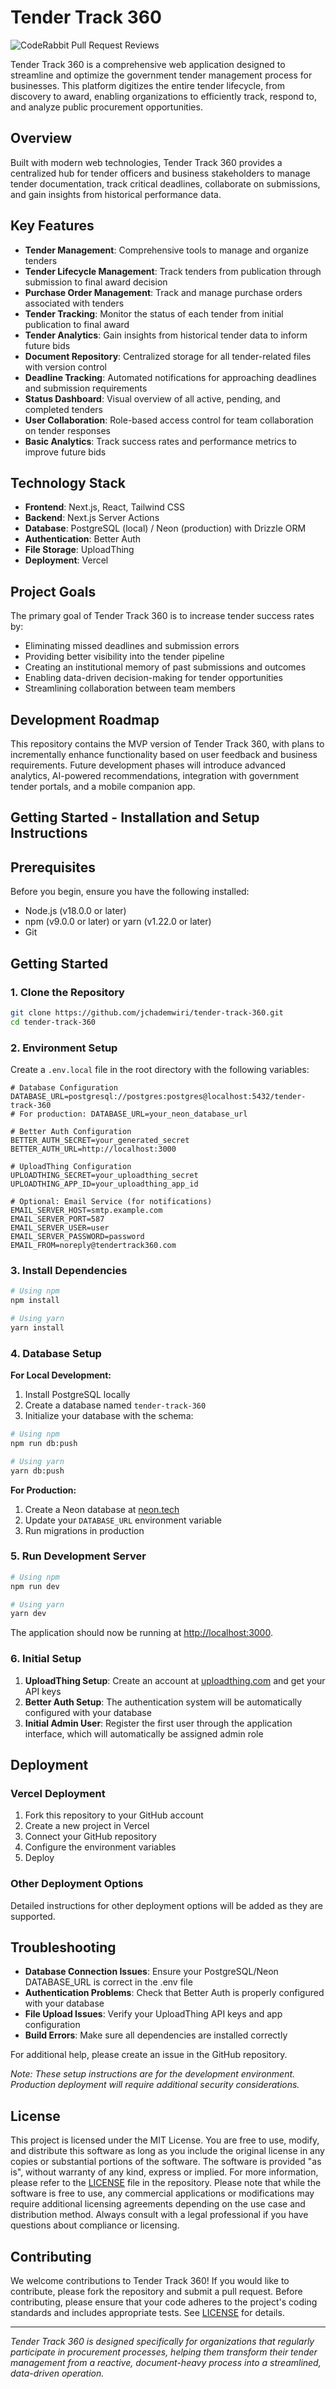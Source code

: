 # Tender Track 360
![CodeRabbit Pull Request Reviews](https://img.shields.io/coderabbit/prs/github/jchademwiri/tender-track-360?utm_source=oss&utm_medium=github&utm_campaign=jchademwiri%2Ftender-track-360&labelColor=171717&color=FF570A&link=https%3A%2F%2Fcoderabbit.ai&label=CodeRabbit+Reviews)

Tender Track 360 is a comprehensive web application designed to streamline and optimize the government tender management process for businesses. This platform digitizes the entire tender lifecycle, from discovery to award, enabling organizations to efficiently track, respond to, and analyze public procurement opportunities.

## Overview

Built with modern web technologies, Tender Track 360 provides a centralized hub for tender officers and business stakeholders to manage tender documentation, track critical deadlines, collaborate on submissions, and gain insights from historical performance data.

## Key Features

- **Tender Management**: Comprehensive tools to manage and organize tenders
- **Tender Lifecycle Management**: Track tenders from publication through submission to final award decision
- **Purchase Order Management**: Track and manage purchase orders associated with tenders
- **Tender Tracking**: Monitor the status of each tender from initial publication to final award
- **Tender Analytics**: Gain insights from historical tender data to inform future bids
- **Document Repository**: Centralized storage for all tender-related files with version control
- **Deadline Tracking**: Automated notifications for approaching deadlines and submission requirements
- **Status Dashboard**: Visual overview of all active, pending, and completed tenders
- **User Collaboration**: Role-based access control for team collaboration on tender responses
- **Basic Analytics**: Track success rates and performance metrics to improve future bids

## Technology Stack

- **Frontend**: Next.js, React, Tailwind CSS
- **Backend**: Next.js Server Actions
- **Database**: PostgreSQL (local) / Neon (production) with Drizzle ORM
- **Authentication**: Better Auth
- **File Storage**: UploadThing
- **Deployment**: Vercel

## Project Goals

The primary goal of Tender Track 360 is to increase tender success rates by:

- Eliminating missed deadlines and submission errors
- Providing better visibility into the tender pipeline
- Creating an institutional memory of past submissions and outcomes
- Enabling data-driven decision-making for tender opportunities
- Streamlining collaboration between team members

## Development Roadmap

This repository contains the MVP version of Tender Track 360, with plans to incrementally enhance functionality based on user feedback and business requirements. Future development phases will introduce advanced analytics, AI-powered recommendations, integration with government tender portals, and a mobile companion app.

## Getting Started - Installation and Setup Instructions

## Prerequisites

Before you begin, ensure you have the following installed:

- Node.js (v18.0.0 or later)
- npm (v9.0.0 or later) or yarn (v1.22.0 or later)
- Git

## Getting Started

### 1. Clone the Repository

```bash
git clone https://github.com/jchademwiri/tender-track-360.git
cd tender-track-360
```

### 2. Environment Setup

Create a `.env.local` file in the root directory with the following variables:

```
# Database Configuration
DATABASE_URL=postgresql://postgres:postgres@localhost:5432/tender-track-360
# For production: DATABASE_URL=your_neon_database_url

# Better Auth Configuration
BETTER_AUTH_SECRET=your_generated_secret
BETTER_AUTH_URL=http://localhost:3000

# UploadThing Configuration
UPLOADTHING_SECRET=your_uploadthing_secret
UPLOADTHING_APP_ID=your_uploadthing_app_id

# Optional: Email Service (for notifications)
EMAIL_SERVER_HOST=smtp.example.com
EMAIL_SERVER_PORT=587
EMAIL_SERVER_USER=user
EMAIL_SERVER_PASSWORD=password
EMAIL_FROM=noreply@tendertrack360.com
```

### 3. Install Dependencies

```bash
# Using npm
npm install

# Using yarn
yarn install
```

### 4. Database Setup

**For Local Development:**

1. Install PostgreSQL locally
2. Create a database named `tender-track-360`
3. Initialize your database with the schema:

```bash
# Using npm
npm run db:push

# Using yarn
yarn db:push
```

**For Production:**

1. Create a Neon database at [neon.tech](https://neon.tech)
2. Update your `DATABASE_URL` environment variable
3. Run migrations in production

### 5. Run Development Server

```bash
# Using npm
npm run dev

# Using yarn
yarn dev
```

The application should now be running at [http://localhost:3000](http://localhost:3000).

### 6. Initial Setup

1. **UploadThing Setup**: Create an account at [uploadthing.com](https://uploadthing.com) and get your API keys
2. **Better Auth Setup**: The authentication system will be automatically configured with your database
3. **Initial Admin User**: Register the first user through the application interface, which will automatically be assigned admin role

## Deployment

### Vercel Deployment

1. Fork this repository to your GitHub account
2. Create a new project in Vercel
3. Connect your GitHub repository
4. Configure the environment variables
5. Deploy

### Other Deployment Options

Detailed instructions for other deployment options will be added as they are supported.

## Troubleshooting

- **Database Connection Issues**: Ensure your PostgreSQL/Neon DATABASE_URL is correct in the .env file
- **Authentication Problems**: Check that Better Auth is properly configured with your database
- **File Upload Issues**: Verify your UploadThing API keys and app configuration
- **Build Errors**: Make sure all dependencies are installed correctly

For additional help, please create an issue in the GitHub repository.

_Note: These setup instructions are for the development environment. Production deployment will require additional security considerations._

## License

This project is licensed under the MIT License. You are free to use, modify, and distribute this software as long as you include the original license in any copies or substantial portions of the software. The software is provided "as is", without warranty of any kind, express or implied.
For more information, please refer to the [LICENSE](LICENSE) file in the repository.
Please note that while the software is free to use, any commercial applications or modifications may require additional licensing agreements depending on the use case and distribution method. Always consult with a legal professional if you have questions about compliance or licensing.

## Contributing

We welcome contributions to Tender Track 360! If you would like to contribute, please fork the repository and submit a pull request. Before contributing, please ensure that your code adheres to the project's coding standards and includes appropriate tests.
See [LICENSE](LICENSE) for details.

---

_Tender Track 360 is designed specifically for organizations that regularly participate in procurement processes, helping them transform their tender management from a reactive, document-heavy process into a streamlined, data-driven operation._
